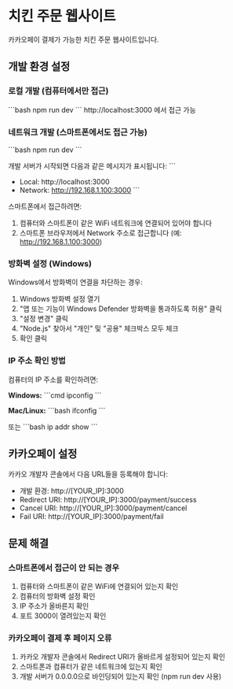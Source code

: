 # 치킨 주문 웹사이트

카카오페이 결제가 가능한 치킨 주문 웹사이트입니다.

## 개발 환경 설정

### 로컬 개발 (컴퓨터에서만 접근)
\`\`\`bash
npm run dev
\`\`\`
http://localhost:3000 에서 접근 가능

### 네트워크 개발 (스마트폰에서도 접근 가능)
\`\`\`bash
npm run dev
\`\`\`

개발 서버가 시작되면 다음과 같은 메시지가 표시됩니다:
\`\`\`
- Local:        http://localhost:3000
- Network:      http://192.168.1.100:3000
\`\`\`

스마트폰에서 접근하려면:
1. 컴퓨터와 스마트폰이 같은 WiFi 네트워크에 연결되어 있어야 합니다
2. 스마트폰 브라우저에서 Network 주소로 접근합니다 (예: http://192.168.1.100:3000)

### 방화벽 설정 (Windows)
Windows에서 방화벽이 연결을 차단하는 경우:
1. Windows 방화벽 설정 열기
2. "앱 또는 기능이 Windows Defender 방화벽을 통과하도록 허용" 클릭
3. "설정 변경" 클릭
4. "Node.js" 찾아서 "개인" 및 "공용" 체크박스 모두 체크
5. 확인 클릭

### IP 주소 확인 방법
컴퓨터의 IP 주소를 확인하려면:

**Windows:**
\`\`\`cmd
ipconfig
\`\`\`

**Mac/Linux:**
\`\`\`bash
ifconfig
\`\`\`

또는
\`\`\`bash
ip addr show
\`\`\`

## 카카오페이 설정

카카오 개발자 콘솔에서 다음 URL들을 등록해야 합니다:
- 개발 환경: http://[YOUR_IP]:3000
- Redirect URI: http://[YOUR_IP]:3000/payment/success
- Cancel URI: http://[YOUR_IP]:3000/payment/cancel
- Fail URI: http://[YOUR_IP]:3000/payment/fail

## 문제 해결

### 스마트폰에서 접근이 안 되는 경우
1. 컴퓨터와 스마트폰이 같은 WiFi에 연결되어 있는지 확인
2. 컴퓨터의 방화벽 설정 확인
3. IP 주소가 올바른지 확인
4. 포트 3000이 열려있는지 확인

### 카카오페이 결제 후 페이지 오류
1. 카카오 개발자 콘솔에서 Redirect URI가 올바르게 설정되어 있는지 확인
2. 스마트폰과 컴퓨터가 같은 네트워크에 있는지 확인
3. 개발 서버가 0.0.0.0으로 바인딩되어 있는지 확인 (npm run dev 사용)
